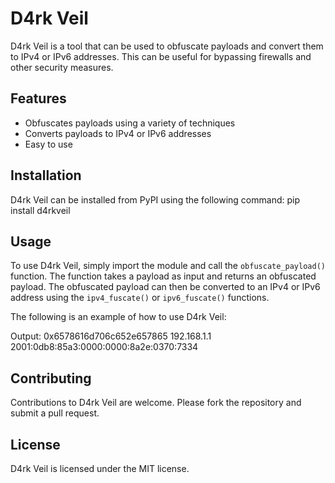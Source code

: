 
# D4rk Veil

D4rk Veil is a tool that can be used to obfuscate payloads and convert them to IPv4 or IPv6 addresses. This can be useful for bypassing firewalls and other security measures.

## Features

* Obfuscates payloads using a variety of techniques
* Converts payloads to IPv4 or IPv6 addresses
* Easy to use

## Installation

D4rk Veil can be installed from PyPI using the following command:
pip install d4rkveil

## Usage

To use D4rk Veil, simply import the module and call the `obfuscate_payload()` function. The function takes a payload as input and returns an obfuscated payload. The obfuscated payload can then be converted to an IPv4 or IPv6 address using the `ipv4_fuscate()` or `ipv6_fuscate()` functions.

The following is an example of how to use D4rk Veil:

Output:
0x6578616d706c652e657865 192.168.1.1 
2001:0db8:85a3:0000:0000:8a2e:0370:7334

## Contributing

Contributions to D4rk Veil are welcome. Please fork the repository and submit a pull request.

## License

D4rk Veil is licensed under the MIT license.
